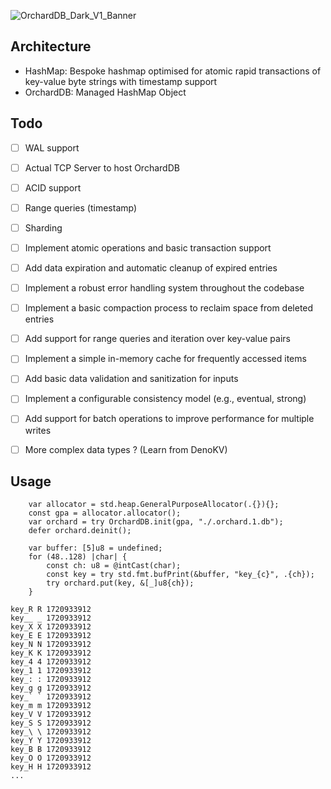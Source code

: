 ![OrchardDB_Dark_V1_Banner](https://github.com/user-attachments/assets/e8132d95-b148-4048-a662-0037e2fea008)

## Architecture

- HashMap: Bespoke hashmap optimised for atomic rapid transactions of key-value byte strings with timestamp support
- OrchardDB: Managed HashMap Object

## Todo

- [ ] WAL support
- [ ] Actual TCP Server to host OrchardDB
- [ ] ACID support
- [ ] Range queries (timestamp)
- [ ] Sharding
- [ ] Implement atomic operations and basic transaction support
- [ ] Add data expiration and automatic cleanup of expired entries
- [ ] Implement a robust error handling system throughout the codebase
- [ ] Implement a basic compaction process to reclaim space from deleted entries
- [ ] Add support for range queries and iteration over key-value pairs
- [ ] Implement a simple in-memory cache for frequently accessed items
- [ ] Add basic data validation and sanitization for inputs
- [ ] Implement a configurable consistency model (e.g., eventual, strong)
- [ ] Add support for batch operations to improve performance for multiple writes
- [ ] More complex data types ? (Learn from DenoKV)


## Usage

```
    var allocator = std.heap.GeneralPurposeAllocator(.{}){};
    const gpa = allocator.allocator();
    var orchard = try OrchardDB.init(gpa, "./.orchard.1.db");
    defer orchard.deinit();

    var buffer: [5]u8 = undefined;
    for (48..128) |char| {
        const ch: u8 = @intCast(char);
        const key = try std.fmt.bufPrint(&buffer, "key_{c}", .{ch});
        try orchard.put(key, &[_]u8{ch});
    }

```

```
key_R R 1720933912
key__ _ 1720933912
key_X X 1720933912
key_E E 1720933912
key_N N 1720933912
key_K K 1720933912
key_4 4 1720933912
key_1 1 1720933912
key_: : 1720933912
key_g g 1720933912
key_` ` 1720933912
key_m m 1720933912
key_V V 1720933912
key_S S 1720933912
key_\ \ 1720933912
key_Y Y 1720933912
key_B B 1720933912
key_O O 1720933912
key_H H 1720933912
...

```


